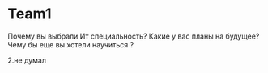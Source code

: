 ﻿# Team1
Почему вы выбрали Ит специальность?
Какие у вас планы на будущее?
Чему бы еще вы хотели научиться ? 

2.не думал

